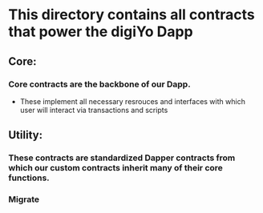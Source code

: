 # This directory contains all contracts that power the digiYo Dapp
## Core:
### Core contracts are the backbone of our Dapp.
- These implement all necessary resrouces and interfaces with which user will interact via transactions and scripts
## Utility:
### These contracts are standardized Dapper contracts from which our custom contracts inherit many of their core functions.
### Migrate